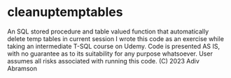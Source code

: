# cleanuptemptables
An SQL stored procedure and table valued function that automatically delete temp tables in current session
I wrote this code as an exercise while taking an intermediate T-SQL course on Udemy.
Code is presented AS IS, with no guarantee as to its suitability for any purpose whatsoever. User assumes all risks 
associated with running this code.
(C) 2023 Adiv Abramson
